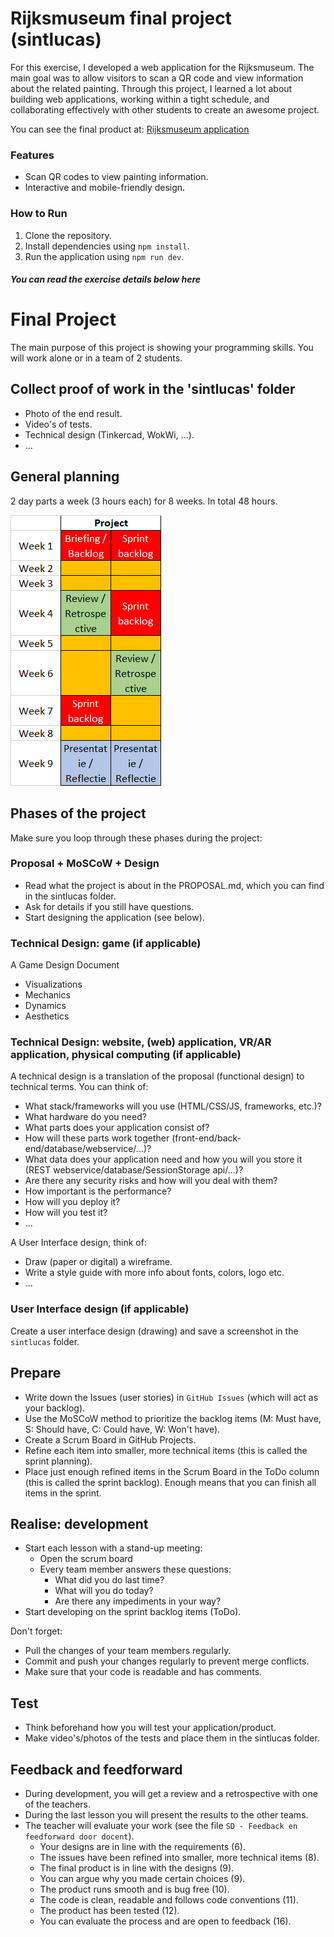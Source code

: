 # Rijksmuseum final project (sintlucas)

For this exercise, I developed a web application for the Rijksmuseum. The main goal was to allow visitors to scan a QR code and view information about the related painting. Through this project, I learned a lot about building web applications, working within a tight schedule, and collaborating effectively with other students to create an awesome project.

You can see the final product at: [Rijksmuseum application](https://rijksmuseum.lukevdbroek.nl/homepage)

### Features
- Scan QR codes to view painting information.
- Interactive and mobile-friendly design.

### How to Run
1. Clone the repository.
2. Install dependencies using `npm install`.
3. Run the application using `npm run dev`.

##### You can read the exercise details below here

# Final Project

The main purpose of this project is showing your programming skills.
You will work alone or in a team of 2 students.

## Collect proof of work in the 'sintlucas' folder
* Photo of the end result.
* Video's of tests.
* Technical design (Tinkercad, WokWi, ...).
* ...

## General planning
2 day parts a week (3 hours each) for 8 weeks. In total 48 hours.

![general_planning.png](assets%2Fgeneral_planning.png)

## Phases of the project
Make sure you loop through these phases during the project:

### Proposal + MoSCoW + Design
* Read what the project is about in the PROPOSAL.md, which you can find in the sintlucas folder.
* Ask for details if you still have questions.
* Start designing the application (see below).

### Technical Design: game (if applicable)
A Game Design Document
* Visualizations
* Mechanics
* Dynamics
* Aesthetics

### Technical Design: website, (web) application, VR/AR application, physical computing (if applicable)
A technical design is a translation of the proposal (functional design) to technical terms.
You can think of:
* What stack/frameworks will you use (HTML/CSS/JS, frameworks,  etc.)?
* What hardware do you need?
* What parts does your application consist of?
* How will these parts work together (front-end/back-end/database/webservice/...)?
* What data does your application need and how you will you store it (REST webservice/database/SessionStorage api/...)?
* Are there any security risks and how will you deal with them?
* How important is the performance?
* How will you deploy it?
* How will you test it?
* ...

A User Interface design, think of:
* Draw (paper or digital) a wireframe.
* Write a style guide with more info about fonts, colors, logo etc.
* ...

### User Interface design (if applicable)
Create a user interface design (drawing) and save a screenshot in the `sintlucas` folder.

## Prepare
* Write down the Issues (user stories) in `GitHub Issues` (which will act as your backlog).
* Use the MoSCoW method to prioritize the backlog items (M: Must have, S: Should have, C: Could have, W: Won't have).
* Create a Scrum Board in GitHub Projects.
* Refine each item into smaller, more technical items (this is called the sprint planning).
* Place just enough refined items in the Scrum Board in the ToDo column (this is called the sprint backlog).
  Enough means that you can finish all items in the sprint.
 
## Realise: development
* Start each lesson with a stand-up meeting:
  * Open the scrum board
  * Every team member answers these questions:
    * What did you do last time?
    * What will you do today?
    * Are there any impediments in your way?
* Start developing on the sprint backlog items (ToDo).

Don't forget:
* Pull the changes of your team members regularly.
* Commit and push your changes regularly to prevent merge conflicts.
* Make sure that your code is readable and has comments.

## Test
* Think beforehand how you will test your application/product.
* Make video's/photos of the tests and place them in the sintlucas folder.

## Feedback and feedforward
* During development, you will get a review and a retrospective with one of the teachers.
* During the last lesson you will present the results to the other teams.
* The teacher will evaluate your work (see the file `SD - Feedback en feedforward door docent`). 
  * Your designs are in line with the requirements (6).
  * The issues have been refined into smaller, more technical items (8).
  * The final product is in line with the designs (9).
  * You can argue why you made certain choices (9).
  * The product runs smooth and is bug free (10).
  * The code is clean, readable and follows code conventions (11).
  * The product has been tested (12).
  * You can evaluate the process and are open to feedback (16).

  
